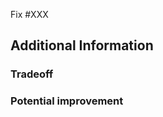 <!-- Specify the issue ID that this pullrequest is solving -->
Fix #XXX

<!-- Describe the changes introduced by this pull request -->

<!--
  To simplify the reviewing process of this pullrequest,
  please explain how it should be tested.
  The following is just an exammple

## Test

To test this pull request, you can run the following commands:

```shell
cd <to_package_directory>
go test
```

-->

## Additional Information

### Tradeoff

<!-- Please describe, if any, the tradeoffs that you found acceptable in this pull request -->

### Potential improvement

<!-- Please describe, if any, potential improvement that you are envisioning -->
